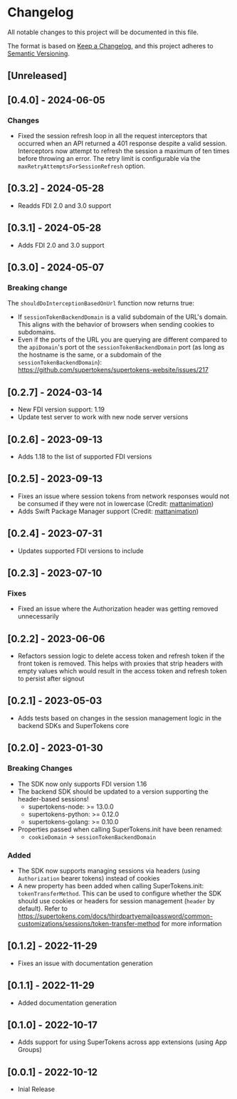 # Changelog
All notable changes to this project will be documented in this file.

The format is based on [Keep a Changelog](https://keepachangelog.com/en/1.0.0/),
and this project adheres to [Semantic Versioning](https://semver.org/spec/v2.0.0.html).

## [Unreleased]

## [0.4.0] - 2024-06-05

### Changes

- Fixed the session refresh loop in all the request interceptors that occurred when an API returned a 401 response despite a valid session. Interceptors now attempt to refresh the session a maximum of ten times before throwing an error. The retry limit is configurable via the `maxRetryAttemptsForSessionRefresh` option.

## [0.3.2] - 2024-05-28

- Readds FDI 2.0 and 3.0 support

## [0.3.1] - 2024-05-28

- Adds FDI 2.0 and 3.0 support

## [0.3.0] - 2024-05-07

### Breaking change

The `shouldDoInterceptionBasedOnUrl` function now returns true: 
- If `sessionTokenBackendDomain` is a valid subdomain of the URL's domain. This aligns with the behavior of browsers when sending cookies to subdomains.
- Even if the ports of the URL you are querying are different compared to the `apiDomain`'s port ot the `sessionTokenBackendDomain` port (as long as the hostname is the same, or a subdomain of the `sessionTokenBackendDomain`): https://github.com/supertokens/supertokens-website/issues/217

## [0.2.7] - 2024-03-14

- New FDI version support: 1.19
- Update test server to work with new node server versions

## [0.2.6] - 2023-09-13

- Adds 1.18 to the list of supported FDI versions

## [0.2.5] - 2023-09-13

- Fixes an issue where session tokens from network responses would not be consumed if they were not in lowercase (Credit: [mattanimation](https://github.com/mattanimation))
- Adds Swift Package Manager support (Credit: [mattanimation](https://github.com/mattanimation))

## [0.2.4] - 2023-07-31

- Updates supported FDI versions to include

## [0.2.3] - 2023-07-10

### Fixes

- Fixed an issue where the Authorization header was getting removed unnecessarily

## [0.2.2] - 2023-06-06

- Refactors session logic to delete access token and refresh token if the front token is removed. This helps with proxies that strip headers with empty values which would result in the access token and refresh token to persist after signout

## [0.2.1] - 2023-05-03

- Adds tests based on changes in the session management logic in the backend SDKs and SuperTokens core

## [0.2.0] - 2023-01-30

### Breaking Changes

- The SDK now only supports FDI version 1.16
- The backend SDK should be updated to a version supporting the header-based sessions!
    -   supertokens-node: >= 13.0.0
    -   supertokens-python: >= 0.12.0
    -   supertokens-golang: >= 0.10.0
- Properties passed when calling SuperTokens.init have been renamed:
    - `cookieDomain` -> `sessionTokenBackendDomain`

### Added

- The SDK now supports managing sessions via headers (using `Authorization` bearer tokens) instead of cookies
- A new property has been added when calling SuperTokens.init: `tokenTransferMethod`. This can be used to configure whether the SDK should use cookies or headers for session management (`header` by default). Refer to https://supertokens.com/docs/thirdpartyemailpassword/common-customizations/sessions/token-transfer-method for more information

## [0.1.2] - 2022-11-29

- Fixes an issue with documentation generation

## [0.1.1] - 2022-11-29

- Added documentation generation

## [0.1.0] - 2022-10-17

- Adds support for using SuperTokens across app extensions (using App Groups)

## [0.0.1] - 2022-10-12

- Inial Release
